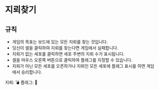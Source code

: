 # 지뢰찾기

## 규칙

-   게임의 목표는 보드에 있는 모든 지뢰를 찾는 것입니다.
-   딩신이 셀을 클릭하여 지뢰를 찾는다면 게임에서 실패합니다.
-   지뢰가 없는 세포를 클릭하면 세포 주변의 지뢰 수가 표시됩니다.
-   셀을 마우스 오른쪽 버튼으로 클릭하여 플래그를 지정할 수 있습니다.
-   지뢰가 아닌 모든 세포를 오픈하거나 지뢰인 모든 세포에 플래그 표시를 하면 게임에서 승리합니다.

지뢰: 💣
플래그: 🚩
